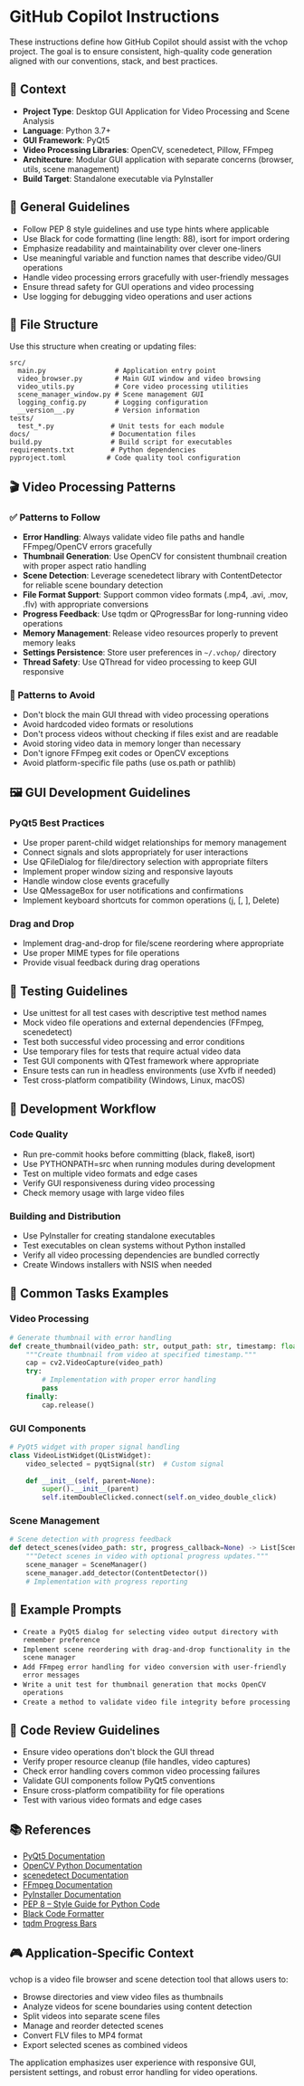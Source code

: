 # GitHub Copilot Instructions

These instructions define how GitHub Copilot should assist with the vchop project. The goal is to ensure consistent, high-quality code generation aligned with our conventions, stack, and best practices.

## 🧠 Context

- **Project Type**: Desktop GUI Application for Video Processing and Scene Analysis
- **Language**: Python 3.7+
- **GUI Framework**: PyQt5
- **Video Processing Libraries**: OpenCV, scenedetect, Pillow, FFmpeg
- **Architecture**: Modular GUI application with separate concerns (browser, utils, scene management)
- **Build Target**: Standalone executable via PyInstaller

## 🔧 General Guidelines

- Follow PEP 8 style guidelines and use type hints where applicable
- Use Black for code formatting (line length: 88), isort for import ordering
- Emphasize readability and maintainability over clever one-liners
- Use meaningful variable and function names that describe video/GUI operations
- Handle video processing errors gracefully with user-friendly messages
- Ensure thread safety for GUI operations and video processing
- Use logging for debugging video operations and user actions

## 📁 File Structure

Use this structure when creating or updating files:

```text
src/
  main.py                 # Application entry point
  video_browser.py        # Main GUI window and video browsing
  video_utils.py          # Core video processing utilities  
  scene_manager_window.py # Scene management GUI
  logging_config.py       # Logging configuration
  __version__.py          # Version information
tests/
  test_*.py              # Unit tests for each module
docs/                    # Documentation files
build.py                 # Build script for executables
requirements.txt         # Python dependencies
pyproject.toml          # Code quality tool configuration
```

## 🎬 Video Processing Patterns

### ✅ Patterns to Follow

- **Error Handling**: Always validate video file paths and handle FFmpeg/OpenCV errors gracefully
- **Thumbnail Generation**: Use OpenCV for consistent thumbnail creation with proper aspect ratio handling
- **Scene Detection**: Leverage scenedetect library with ContentDetector for reliable scene boundary detection
- **File Format Support**: Support common video formats (.mp4, .avi, .mov, .flv) with appropriate conversions
- **Progress Feedback**: Use tqdm or QProgressBar for long-running video operations
- **Memory Management**: Release video resources properly to prevent memory leaks
- **Settings Persistence**: Store user preferences in `~/.vchop/` directory
- **Thread Safety**: Use QThread for video processing to keep GUI responsive

### 🚫 Patterns to Avoid

- Don't block the main GUI thread with video processing operations
- Avoid hardcoded video formats or resolutions
- Don't process videos without checking if files exist and are readable
- Avoid storing video data in memory longer than necessary
- Don't ignore FFmpeg exit codes or OpenCV exceptions
- Avoid platform-specific file paths (use os.path or pathlib)

## 🖼️ GUI Development Guidelines

### PyQt5 Best Practices

- Use proper parent-child widget relationships for memory management
- Connect signals and slots appropriately for user interactions
- Use QFileDialog for file/directory selection with appropriate filters
- Implement proper window sizing and responsive layouts
- Handle window close events gracefully
- Use QMessageBox for user notifications and confirmations
- Implement keyboard shortcuts for common operations (j, [, ], Delete)

### Drag and Drop

- Implement drag-and-drop for file/scene reordering where appropriate
- Use proper MIME types for file operations
- Provide visual feedback during drag operations

## 🧪 Testing Guidelines

- Use unittest for all test cases with descriptive test method names
- Mock video file operations and external dependencies (FFmpeg, scenedetect)
- Test both successful video processing and error conditions
- Use temporary files for tests that require actual video data
- Test GUI components with QTest framework where appropriate
- Ensure tests can run in headless environments (use Xvfb if needed)
- Test cross-platform compatibility (Windows, Linux, macOS)

## 🔧 Development Workflow

### Code Quality

- Run pre-commit hooks before committing (black, flake8, isort)
- Use PYTHONPATH=src when running modules during development
- Test on multiple video formats and edge cases
- Verify GUI responsiveness during video processing
- Check memory usage with large video files

### Building and Distribution

- Use PyInstaller for creating standalone executables
- Test executables on clean systems without Python installed
- Verify all video processing dependencies are bundled correctly
- Create Windows installers with NSIS when needed

## 🎯 Common Tasks Examples

### Video Processing
```python
# Generate thumbnail with error handling
def create_thumbnail(video_path: str, output_path: str, timestamp: float = 1.0) -> bool:
    """Create thumbnail from video at specified timestamp."""
    cap = cv2.VideoCapture(video_path)
    try:
        # Implementation with proper error handling
        pass
    finally:
        cap.release()
```

### GUI Components
```python
# PyQt5 widget with proper signal handling
class VideoListWidget(QListWidget):
    video_selected = pyqtSignal(str)  # Custom signal
    
    def __init__(self, parent=None):
        super().__init__(parent)
        self.itemDoubleClicked.connect(self.on_video_double_click)
```

### Scene Management
```python
# Scene detection with progress feedback
def detect_scenes(video_path: str, progress_callback=None) -> List[Scene]:
    """Detect scenes in video with optional progress updates."""
    scene_manager = SceneManager()
    scene_manager.add_detector(ContentDetector())
    # Implementation with progress reporting
```

## 🧩 Example Prompts

- `Create a PyQt5 dialog for selecting video output directory with remember preference`
- `Implement scene reordering with drag-and-drop functionality in the scene manager`
- `Add FFmpeg error handling for video conversion with user-friendly error messages`
- `Write a unit test for thumbnail generation that mocks OpenCV operations`
- `Create a method to validate video file integrity before processing`

## 🔄 Code Review Guidelines

- Ensure video operations don't block the GUI thread
- Verify proper resource cleanup (file handles, video captures)
- Check error handling covers common video processing failures
- Validate GUI components follow PyQt5 conventions
- Ensure cross-platform compatibility for file operations
- Test with various video formats and edge cases

## 📚 References

- [PyQt5 Documentation](https://doc.qt.io/qtforpython/)
- [OpenCV Python Documentation](https://docs.opencv.org/4.x/d6/d00/tutorial_py_root.html)
- [scenedetect Documentation](https://scenedetect.readthedocs.io/)
- [FFmpeg Documentation](https://ffmpeg.org/documentation.html)
- [PyInstaller Documentation](https://pyinstaller.readthedocs.io/)
- [PEP 8 – Style Guide for Python Code](https://peps.python.org/pep-0008/)
- [Black Code Formatter](https://black.readthedocs.io/)
- [tqdm Progress Bars](https://tqdm.github.io/)

## 🎮 Application-Specific Context

vchop is a video file browser and scene detection tool that allows users to:
- Browse directories and view video files as thumbnails
- Analyze videos for scene boundaries using content detection
- Split videos into separate scene files
- Manage and reorder detected scenes
- Convert FLV files to MP4 format
- Export selected scenes as combined videos

The application emphasizes user experience with responsive GUI, persistent settings, and robust error handling for video operations.